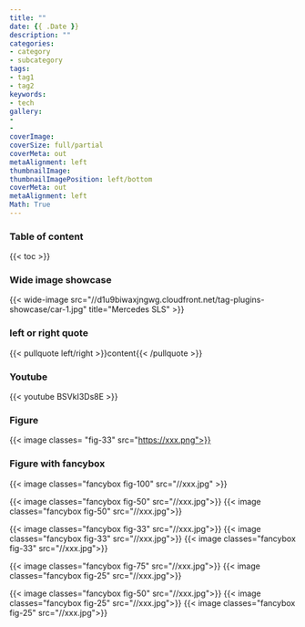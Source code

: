 ```yaml
---
title: ""
date: {{ .Date }}
description: ""
categories:
- category
- subcategory
tags:
- tag1
- tag2
keywords:
- tech
gallery:
-
-
coverImage:
coverSize: full/partial
coverMeta: out
metaAlignment: left
thumbnailImage:
thumbnailImagePosition: left/bottom
coverMeta: out
metaAlignment: left
Math: True
---
```


<!--more-->
### Table of content
{{< toc >}}

### Wide image showcase
{{< wide-image src="//d1u9biwaxjngwg.cloudfront.net/tag-plugins-showcase/car-1.jpg" title="Mercedes SLS" >}}

### left or right quote
{{< pullquote left/right >}}content{{< /pullquote >}}

### Youtube
{{< youtube BSVkI3Ds8E >}}

### Figure
{{< image classes= "fig-33" src="https://xxx.png">}}

### Figure with fancybox
{{< image classes="fancybox fig-100" src="//xxx.jpg" >}}

{{< image classes="fancybox fig-50" src="//xxx.jpg">}}
{{< image classes="fancybox fig-50" src="//xxx.jpg">}}

{{< image classes="fancybox fig-33" src="//xxx.jpg">}}
{{< image classes="fancybox fig-33" src="//xxx.jpg">}}
{{< image classes="fancybox fig-33" src="//xxx.jpg">}}

{{< image classes="fancybox fig-75" src="//xxx.jpg">}}
{{< image classes="fancybox fig-25" src="//xxx.jpg">}}

{{< image classes="fancybox fig-50" src="//xxx.jpg">}}
{{< image classes="fancybox fig-25" src="//xxx.jpg">}}
{{< image classes="fancybox fig-25" src="//xxx.jpg">}}
